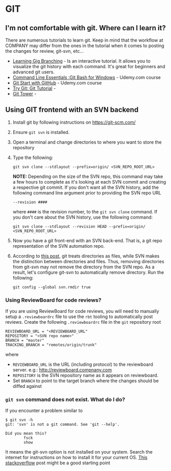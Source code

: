 # GIT

## I'm not comfortable with git. Where can I learn it? 
There are numerous tutorials to learn git. Keep in mind that the workflow at COMPANY may differ from the ones in the
tutorial when it comes to posting the changes for review, git-svn, etc...
 
* [Learning Gig Branching](http://learngitbranching.js.org/) - Is an interactive tutorial. It allows you to visualize the git history with each command. It's great for beginners and advanced git users.
* [Command Line Essentials :Git Bash for Windows](https://www.udemy.com/git-bash/) - Udemy.com course
* [Git Start with GitHub](https://www.udemy.com/git-started-with-github/) - Udemy.com course
* [Try Git: Git Tutorial](https://try.github.io/levels/1/challenges/1) -
* [Git Tower](https://www.git-tower.com/learn/) -

## Using GIT frontend with an SVN backend
1. Install git by following instructions on https://git-scm.com/
1. Ensure `git svn` is installed.
1. Open a terminal and change directories to where you want to store the repository
1. Type the following: 

    `git svn clone --stdlayout --prefix=origin/ <SVN_REPO_ROOT_URL>` 
    
    **NOTE:**  Depending on the size of the SVN repo, this command may take a few hours to complete
     as it's looking at each SVN commit and creating a respective git commit. If you don't want all
     the SVN history, add the following command line   argument prior to providing the SVN repo URL
  
    `--revision ####` 
    
    where `####` is the revision number, to the `git svn clone` command. If you don't care about the SVN history, 
    use the following command:
    
    `git svn clone --stdlayout --revision HEAD --prefix=origin/ <SVN_REPO_ROOT_URL>` 
  
1. Now you have a git front-end with an SVN back-end. That is, a git repo representation of the SVN automation repo.
1. According to [this post](https://spin.atomicobject.com/2014/08/17/git-svn-empty-directories/), git treats directories as files, 
while SVN makes the distinction between directories and files. Thus, removing directories from git-svn may not remove 
the directory from the SVN repo. As a result, let's configure git-svn to automatically remove directory. Run the 
following:

    `git config --global svn.rmdir true`


### Using ReviewBoard for code reviews?
If you are using ReviewBoard for code reviews, you will need to manually setup a `.reviewboardrc` file to use the
`rbt` tooling to automatically post reviews.  Create the following `.reviewboardrc` file in the `git` repository 
root

    
    REVIEWBOARD_URL = "<REVIEWBOARD_URL"
    REPOSITORY = "<SVN repo name>"
    BRANCH = "master"
    TRACKING_BRANCH = "remotes/origin/trunk"
    
    
where

* `REVIEWBOARD_URL` is the URL (including protocol) to the reviewboard server.  e.g.:  http://reviewboard.compnany.com
* `REPOSITORY` is the SVN repository name as it appears on reviewboard.
* Set `BRANCH` to point to the target branch where the changes should be diffed against

### `git svn` command does not exist.  What do I do?

If you encounter a problem similar to

    $ git svn -h
    git: 'svn' is not a git command. See 'git --help'.
    
    Did you mean this?
            fsck
            show

It means the git-svn option is not installed on your system. Search the internet for instructions on how to install 
it for your current OS. [This stackoverflow](https://stackoverflow.com/questions/527037/git-svn-not-a-git-command)
 post might be a good starting point
